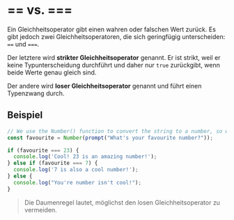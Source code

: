 # == vs. ===

<show-structure depth="2" />

Ein Gleichheitsoperator gibt einen wahren oder falschen Wert zurück. Es gibt jedoch zwei Gleichheitsoperatoren, die sich geringfügig
unterscheiden: `==` und `===`.

Der letztere wird **strikter Gleichheitsoperator** genannt. Er ist strikt, weil er keine Typunterscheidung durchführt und daher nur `true` zurückgibt,
wenn beide Werte genau gleich sind.

Der andere wird **loser Gleichheitsoperator** genannt und führt einen Typenzwang durch.

## Beispiel

```Javascript
// We use the Number() function to convert the string to a number, so we can compare it with the number 23 and 7.
const favourite = Number(prompt("What's your favourite number?"));

if (favourite === 23) {
  console.log('Cool! 23 is an amazing number!');
} else if (favourite === 7) {
  console.log('7 is also a cool number!');
} else {
  console.log("You're number isn't cool!");
}
```

> Die Daumenregel lautet, möglichst den losen Gleichheitsoperator zu vermeiden.
